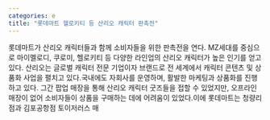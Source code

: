 ```yaml
---
categories: e
title: "롯데마트 헬로키티 등 산리오 캐릭터 판촉전"
---
```

롯데마트가 산리오 캐릭터들과 함께 소비자들을 위한 판촉전을 연다. MZ세대를 중심으로 마이멜로디, 쿠로미, 헬로키티 등 다양한 라인업의 산리오 캐릭터가 높은 인기를 얻고 있다. 산리오는 글로벌 캐릭터 전문 기업이자 브랜드로 전 세계에서 캐릭터 콘텐츠 및 상품화 사업을 펼치고 있다.국내에도 자회사를 운영하며, 활발한 마케팅과 상품화를 진행하고 있다. 그간 팝업 매장을 통해 산리오 캐릭터 굿즈들을 접할 수 있었지만, 오프라인 매장이 없어 소비자들이 상품을 구매하는 데에 어려움이 있었다.이에 롯데마트는 청량리점과 김포공항점 토이저러스 매